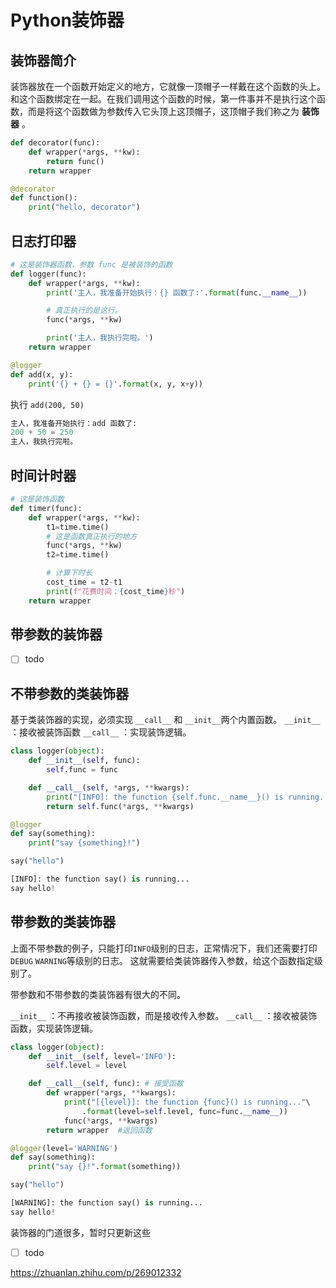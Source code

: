 # Python装饰器



## 装饰器简介

装饰器放在一个函数开始定义的地方，它就像一顶帽子一样戴在这个函数的头上。和这个函数绑定在一起。在我们调用这个函数的时候，第一件事并不是执行这个函数，而是将这个函数做为参数传入它头顶上这顶帽子，这顶帽子我们称之为 **装饰器** 。

```python
def decorator(func):
    def wrapper(*args, **kw):
        return func()
    return wrapper

@decorator
def function():
    print("hello, decorator")
```



## 日志打印器

```python
# 这是装饰器函数，参数 func 是被装饰的函数
def logger(func):
    def wrapper(*args, **kw):
        print('主人，我准备开始执行：{} 函数了:'.format(func.__name__))

        # 真正执行的是这行。
        func(*args, **kw)

        print('主人，我执行完啦。')
    return wrapper

@logger
def add(x, y):
    print('{} + {} = {}'.format(x, y, x+y))
```

执行 `add(200, 50)`

```python
主人，我准备开始执行：add 函数了:
200 + 50 = 250
主人，我执行完啦。
```



## 时间计时器

```python
# 这是装饰函数
def timer(func):
    def wrapper(*args, **kw):
        t1=time.time()
        # 这是函数真正执行的地方
        func(*args, **kw)
        t2=time.time()

        # 计算下时长
        cost_time = t2-t1 
        print(f"花费时间：{cost_time}秒")
    return wrapper
```



## 带参数的装饰器

- [ ] todo



## 不带参数的类装饰器

基于类装饰器的实现，必须实现 `__call__` 和 `__init__`两个内置函数。 `__init__` ：接收被装饰函数 `__call__` ：实现装饰逻辑。

```python
class logger(object):
    def __init__(self, func):
        self.func = func

    def __call__(self, *args, **kwargs):
        print("[INFO]: the function {self.func.__name__}() is running...")
        return self.func(*args, **kwargs)

@logger
def say(something):
    print("say {something}!")

say("hello")
```

```python
[INFO]: the function say() is running...
say hello!
```



## 带参数的类装饰器

上面不带参数的例子，只能打印`INFO`级别的日志，正常情况下，我们还需要打印`DEBUG` `WARNING`等级别的日志。 这就需要给类装饰器传入参数，给这个函数指定级别了。

带参数和不带参数的类装饰器有很大的不同。

`__init__` ：不再接收被装饰函数，而是接收传入参数。 `__call__` ：接收被装饰函数，实现装饰逻辑。

```python
class logger(object):
    def __init__(self, level='INFO'):
        self.level = level

    def __call__(self, func): # 接受函数
        def wrapper(*args, **kwargs):
            print("[{level}]: the function {func}() is running..."\
                .format(level=self.level, func=func.__name__))
            func(*args, **kwargs)
        return wrapper  #返回函数

@logger(level='WARNING')
def say(something):
    print("say {}!".format(something))

say("hello")
```

```python
[WARNING]: the function say() is running...
say hello!
```



装饰器的门道很多，暂时只更新这些

- [ ] todo

https://zhuanlan.zhihu.com/p/269012332